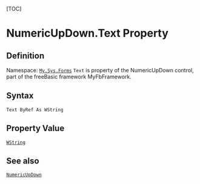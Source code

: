 [TOC]
# NumericUpDown.Text Property

## Definition
Namespace: [`My.Sys.Forms`](My.Sys.Forms.md)
`Text` is property of the NumericUpDown control, part of the freeBasic framework MyFbFramework.
## Syntax
```freeBasic
Text ByRef As WString
```
## Property Value
[`WString`]("https://www.freebasic.net/wiki/KeyPgWString")
## See also
[`NumericUpDown`](NumericUpDown.md)
